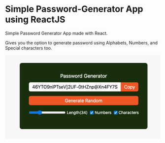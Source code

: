 # Simple Password-Generator App using ReactJS

Simple Password Generator App made with React.

Gives you the option to generate password using Alphabets, Numbers, and Special characters too.

![1723983709811](image/README/1723983709811.png)
